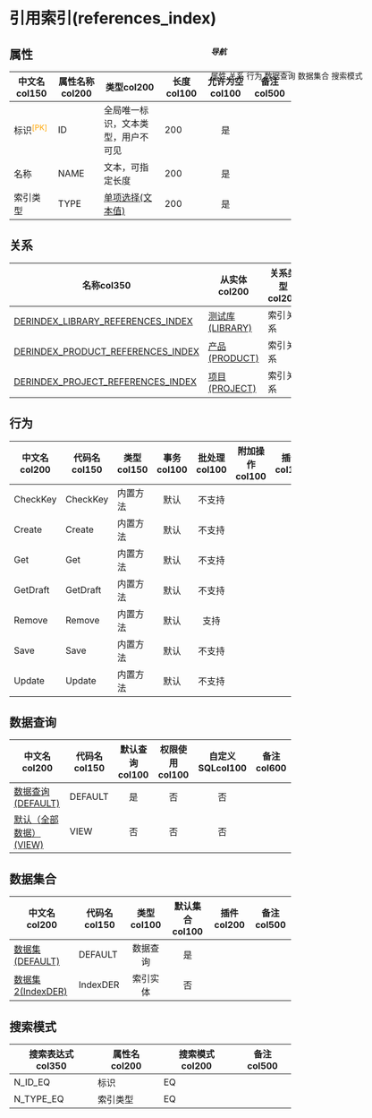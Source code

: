 # 引用索引(references_index)  <!-- {docsify-ignore-all} -->


## 属性
|    中文名col150 | 属性名称col200           | 类型col200     | 长度col100    |允许为空col100    |  备注col500  |
| --------   |------------| -----  | -----  | :----: | -------- |
|标识<sup class="footnote-symbol"><font color=orange>[PK]</font></sup>|ID|全局唯一标识，文本类型，用户不可见|200|是||
|名称|NAME|文本，可指定长度|200|是||
|索引类型|TYPE|[单项选择(文本值)](index/dictionary_index#index_type "索引类型")|200|是||


## 关系

<el-row>
<el-tabs v-model="show_der">
<el-tab-pane label="主关系" name="major">

| 名称col350     |   从实体col200 | 关系类型col200     |   备注col500  |
| -------- |---------- |------------|----- |
|[DERINDEX_LIBRARY_REFERENCES_INDEX](der/DERINDEX_LIBRARY_REFERENCES_INDEX)|[测试库(LIBRARY)](module/TestMgmt/library)|索引关系||
|[DERINDEX_PRODUCT_REFERENCES_INDEX](der/DERINDEX_PRODUCT_REFERENCES_INDEX)|[产品(PRODUCT)](module/ProdMgmt/product)|索引关系||
|[DERINDEX_PROJECT_REFERENCES_INDEX](der/DERINDEX_PROJECT_REFERENCES_INDEX)|[项目(PROJECT)](module/ProjMgmt/project)|索引关系||


</el-tab-pane>
</el-tabs>
</el-row>

## 行为
| 中文名col200    | 代码名col150    | 类型col150    | 事务col100   | 批处理col100   | 附加操作col100  | 插件col150    |  备注col300  |
| -------- |---------- |----------- |:----:|:----:|---------| ----- | ----- |
|CheckKey|CheckKey|内置方法|默认|不支持||||
|Create|Create|内置方法|默认|不支持||||
|Get|Get|内置方法|默认|不支持||||
|GetDraft|GetDraft|内置方法|默认|不支持||||
|Remove|Remove|内置方法|默认|支持||||
|Save|Save|内置方法|默认|不支持||||
|Update|Update|内置方法|默认|不支持||||

## 数据查询
| 中文名col200    | 代码名col150    | 默认查询col100 | 权限使用col100 | 自定义SQLcol100 |  备注col600|
| --------  | --------   | :----:  |:----:  | :----:  |----- |
|[数据查询(DEFAULT)](module/Base/references_index/query/Default)|DEFAULT|是|否 |否 ||
|[默认（全部数据）(VIEW)](module/Base/references_index/query/View)|VIEW|否|否 |否 ||

## 数据集合
| 中文名col200  | 代码名col150  | 类型col100 | 默认集合col100 |   插件col200|   备注col500|
| --------  | --------   | :----:   | :----:   | ----- |----- |
|[数据集(DEFAULT)](module/Base/references_index/dataset/Default)|DEFAULT|数据查询|是|||
|[数据集2(IndexDER)](module/Base/references_index/dataset/IndexDER)|IndexDER|索引实体|否|||

## 搜索模式
|   搜索表达式col350   |    属性名col200    |    搜索模式col200        |备注col500  |
| -------- |------------|------------|------|
|N_ID_EQ|标识|EQ||
|N_TYPE_EQ|索引类型|EQ||

<div style="display: block; overflow: hidden; position: fixed; top: 140px; right: 100px;">

##### 导航
<el-anchor >
<el-anchor-link :href="`#/module/Base/references_index?id=属性`">
  属性
</el-anchor-link>
<el-anchor-link :href="`#/module/Base/references_index?id=关系`">
  关系
</el-anchor-link>
<el-anchor-link :href="`#/module/Base/references_index?id=行为`">
  行为
</el-anchor-link>
<el-anchor-link :href="`#/module/Base/references_index?id=数据查询`">
  数据查询
</el-anchor-link>
<el-anchor-link :href="`#/module/Base/references_index?id=数据集合`">
  数据集合
</el-anchor-link>
<el-anchor-link :href="`#/module/Base/references_index?id=搜索模式`">
  搜索模式
</el-anchor-link>
</el-anchor>
</div>

<script>
 const { createApp } = Vue
  createApp({
    data() {
      return {
show_der:'major',


      }
    },
    methods: {
    }
  }).use(ElementPlus).mount('#app')
</script>